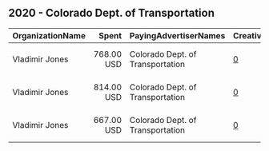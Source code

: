 ## 2020 - Colorado Dept. of Transportation 
|OrganizationName|Spent|PayingAdvertiserNames|CreativeUrls|Impressions|Genders|AgeBrackets|CountryCodes|BillingAddresses|CandidateBallotInformation|
|:---|---:|:---|:---|---:|:---|:---|:---|:---|:---|
|Vladimir Jones|768.00 USD|Colorado Dept. of Transportation|[0](https://www.snap.com/political-ads/asset/9d1c973b74ffbe109fe18f25e839232f5d8527b65ce4150d640ec0af3728a5b9?mediaType=mp4)|80,305||21-34|united states|"6 N Tejon St. 4th Floor,Colorado Springs,80903,US"||
|Vladimir Jones|814.00 USD|Colorado Dept. of Transportation|[0](https://www.snap.com/political-ads/asset/6caeab9cbf4b55fb8b4c6195003de1d11de78158c4f74091a913a6a6734efbbb?mediaType=mp4)|85,090||21-34|united states|"6 N Tejon St. 4th Floor,Colorado Springs,80903,US"||
|Vladimir Jones|667.00 USD|Colorado Dept. of Transportation|[0](https://www.snap.com/political-ads/asset/3b60e62aeb4ae63eb129b1869bc62e05a89ffa2a4116a4e1833b2a10fc71ff9c?mediaType=mp4)|69,785||21-34|united states|"6 N Tejon St. 4th Floor,Colorado Springs,80903,US"||
